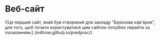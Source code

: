 # Веб-сайт
![Це перший сайт, який був створений для закладу "Бірюзова кав'ярня", для того, щоб почати користуватися цим сайтом потрібно перейти за посиланням:] (m4trow.github.io/predprac/)
